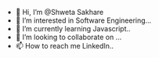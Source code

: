- 👋 Hi, I’m @Shweta Sakhare
- 👀 I’m interested in Software Engineering...
- 🌱 I’m currently learning Javascript..
- 💞️ I’m looking to collaborate on ...
- 📫 How to reach me LinkedIn..

<!---
shwetasakhare/shwetasakhare is a ✨ special ✨ repository because its `README.md` (this file) appears on your GitHub profile.
You can click the Preview link to take a look at your changes.
--->
